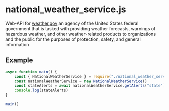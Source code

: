 # national_weather_service.js
Web-API for [weather.gov](https://www.weather.gov) an agency of the United States federal government that is tasked with providing weather forecasts, warnings of hazardous weather, and other weather-related products to organizations and the public for the purposes of protection, safety, and general information

## Example
```JavaScript
async function main() {
	const { NationalWeatherService } = require("./national_weather_service.js")
	const nationalWeatherService = new NationalWeatherService()
	const stateAlerts = await nationalWeatherService.getAlerts("state")
	console.log(stateAlerts)
}

main()
```
